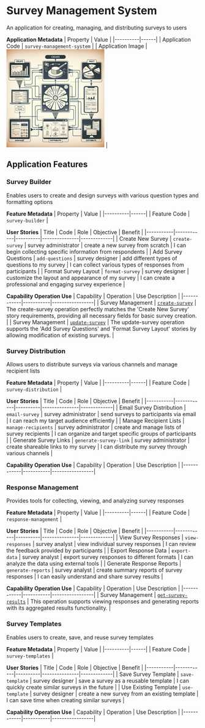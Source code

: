# Survey Management System
An application for creating, managing, and distributing surveys to users

**Application Metadata**
| Property | Value |
|----------|------|
| Application Code | `survey-management-system` |
| Application Image | ![Survey Management System Application Square Image](./images/survey-management-system_small.png) |

## Application Features


### Survey Builder
Enables users to create and design surveys with various question types and formatting options

**Feature Metadata**
| Property | Value |
|----------|------|
| Feature Code | `survey-builder` |

**User Stories**
| Title | Code | Role | Objective | Benefit |
|-----------|------------|----------|---------------|-------------|
| Create New Survey | `create-survey` | survey administrator | create a new survey from scratch | I can begin collecting specific information from respondents |
| Add Survey Questions | `add-questions` | survey designer | add different types of questions to my survey | I can collect various types of responses from participants |
| Format Survey Layout | `format-survey` | survey designer | customize the layout and appearance of my survey | I can create a professional and engaging survey experience |

**Capability Operation Use**
| Capability | Operation | Use Description |
|------------|-----------|-----------------|
| Survey Management | [`create-survey`](../../capability/survey#create-survey) | The create-survey operation perfectly matches the 'Create New Survey' story requirements, providing all necessary fields for basic survey creation. |
| Survey Management | [`update-survey`](../../capability/survey#update-survey) | The update-survey operation supports the 'Add Survey Questions' and 'Format Survey Layout' stories by allowing modification of existing surveys. |


### Survey Distribution
Allows users to distribute surveys via various channels and manage recipient lists

**Feature Metadata**
| Property | Value |
|----------|------|
| Feature Code | `survey-distribution` |

**User Stories**
| Title | Code | Role | Objective | Benefit |
|-----------|------------|----------|---------------|-------------|
| Email Survey Distribution | `email-survey` | survey administrator | send surveys to participants via email | I can reach my target audience efficiently |
| Manage Recipient Lists | `manage-recipients` | survey administrator | create and manage lists of survey recipients | I can organize and target specific groups of participants |
| Generate Survey Links | `generate-survey-link` | survey administrator | create shareable links to my survey | I can distribute my survey through various channels |

**Capability Operation Use**
| Capability | Operation | Use Description |
|------------|-----------|-----------------|


### Response Management
Provides tools for collecting, viewing, and analyzing survey responses

**Feature Metadata**
| Property | Value |
|----------|------|
| Feature Code | `response-management` |

**User Stories**
| Title | Code | Role | Objective | Benefit |
|-----------|------------|----------|---------------|-------------|
| View Survey Responses | `view-responses` | survey analyst | view individual survey responses | I can review the feedback provided by participants |
| Export Response Data | `export-data` | survey analyst | export survey responses to different formats | I can analyze the data using external tools |
| Generate Response Reports | `generate-reports` | survey analyst | create summary reports of survey responses | I can easily understand and share survey results |

**Capability Operation Use**
| Capability | Operation | Use Description |
|------------|-----------|-----------------|
| Survey Management | [`get-survey-results`](../../capability/survey#get-survey-results) | This operation supports viewing responses and generating reports with its aggregated results functionality. |


### Survey Templates
Enables users to create, save, and reuse survey templates

**Feature Metadata**
| Property | Value |
|----------|------|
| Feature Code | `survey-templates` |

**User Stories**
| Title | Code | Role | Objective | Benefit |
|-----------|------------|----------|---------------|-------------|
| Save Survey Template | `save-template` | survey designer | save a survey as a reusable template | I can quickly create similar surveys in the future |
| Use Existing Template | `use-template` | survey designer | create a new survey from an existing template | I can save time when creating similar surveys |

**Capability Operation Use**
| Capability | Operation | Use Description |
|------------|-----------|-----------------|


